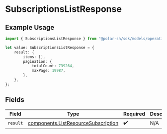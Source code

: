 # SubscriptionsListResponse

## Example Usage

```typescript
import { SubscriptionsListResponse } from "@polar-sh/sdk/models/operations";

let value: SubscriptionsListResponse = {
    result: {
        items: [],
        pagination: {
            totalCount: 739264,
            maxPage: 19987,
        },
    },
};
```

## Fields

| Field                                                                                      | Type                                                                                       | Required                                                                                   | Description                                                                                |
| ------------------------------------------------------------------------------------------ | ------------------------------------------------------------------------------------------ | ------------------------------------------------------------------------------------------ | ------------------------------------------------------------------------------------------ |
| `result`                                                                                   | [components.ListResourceSubscription](../../models/components/listresourcesubscription.md) | :heavy_check_mark:                                                                         | N/A                                                                                        |